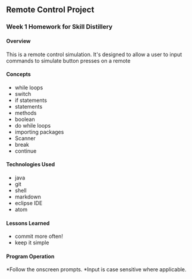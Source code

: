 ## Remote Control Project

### Week 1 Homework for Skill Distillery

#### Overview
This is a remote control simulation.
It's designed to allow a user to input commands
to simulate button presses on a remote

#### Concepts
* while loops
* switch
* if statements
* statements
* methods
* boolean
* do while loops
* importing packages
* Scanner
* break
* continue

#### Technologies Used
* java 
* git
* shell
* markdown
* eclipse IDE
* atom


#### Lessons Learned
* commit more often!
* keep it simple

#### Program Operation
*Follow the onscreen prompts.
*Input is case sensitive where applicable.